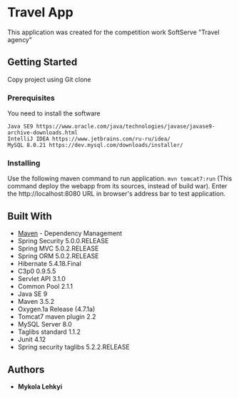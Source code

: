 # Travel App

This application was created for the competition work SoftServe "Travel agency"

## Getting Started

Copy project using Git clone 

### Prerequisites

You need to install the software

```
Java SE9 https://www.oracle.com/java/technologies/javase/javase9-archive-downloads.html
IntelliJ IDEA https://www.jetbrains.com/ru-ru/idea/
MySQL 8.0.21 https://dev.mysql.com/downloads/installer/
```

### Installing

Use the following maven command to run application.
```mvn tomcat7:run``` (This command deploy the webapp from its sources, instead of build war).
Enter the http://localhost:8080 URL in browser's address bar to test application.

## Built With

* [Maven](https://maven.apache.org/) - Dependency Management
*	Spring Security 5.0.0.RELEASE
*	Spring MVC 5.0.2.RELEASE
*	Spring ORM 5.0.2.RELEASE
*	Hibernate 5.4.18.Final
*	C3p0 0.9.5.5 
*	Servlet API 3.1.0
*	Common Pool 2.1.1
*	Java SE 9
*	Maven 3.5.2
*	Oxygen.1a Release (4.7.1a)
* Tomcat7 maven plugin 2.2
*	MySQL Server 8.0
*	Taglibs standard 1.1.2
*	Junit 4.12
*	Spring security taglibs 5.2.2.RELEASE

## Authors

* **Mykola Lehkyi** 

